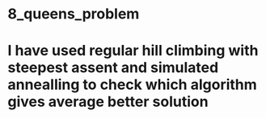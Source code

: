 # 8_queens_problem
# I have used regular hill climbing with steepest assent and simulated annealling to check which algorithm gives average better solution 
